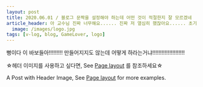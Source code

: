 ```yaml
---
layout: post
title: 2020.06.01 / 블로그 문짝을 설정해야 하는데 어떤 것이 적절한지 잘 모르겠네
article_header: 아 교수님 진짜 너무해요...... 진짜 저 열심히 했잖아요...... 초기 설정이라도 조금 알려주세요.......하... 흑흑
  image: /images/logo.jpg
tags: [v-log, blog, GameLover, logo]
---
```


뻥이다 이 바보들아!!!!!!!!! 만들어지지도 않는데 어떻게 하라는거냐!!!!!!!!!!!!!!!!!!!!! 


☆헤더 이미지를 사용하고 싶다면, See [Page layout](https://tianqi.name/jekyll-TeXt-theme/samples.html#page-layout) 를 참조하세요☆

A Post with Header Image, See [Page layout](https://tianqi.name/jekyll-TeXt-theme/samples.html#page-layout) for more examples.

<!--more-->
